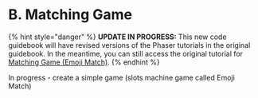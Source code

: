 # B. Matching Game

{% hint style="danger" %}
**UPDATE IN PROGRESS:** This new code guidebook will have revised versions of the Phaser tutorials in the original guidebook. In the meantime, you can still access the original tutorial for[ Matching Game \(Emoji Match\)](https://docs.idew.org/video-game/project-outline/1-5-phaser-practice-1-matching-game).
{% endhint %}

In progress - create a simple game \(slots machine game called Emoji Match\)

